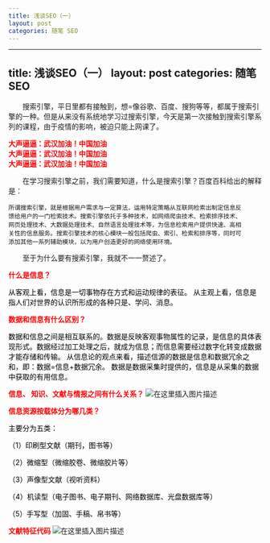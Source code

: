 ```yaml
---
title: 浅谈SEO（一）
layout: post
categories: 随笔 SEO
---
```



---
title: 浅谈SEO（一）
layout: post
categories: 随笔 SEO
---


&emsp;&emsp;搜索引擎，平日里都有接触到，想=像谷歌、百度、搜狗等等，都属于搜索引擎的一种。但是从来没有系统地学习过搜索引擎，今天是第一次接触到搜索引擎系列的课程，由于疫情的影响，被迫只能上网课了。

**<font color="red">大声逼逼：武汉加油！中国加油</font>**<br>
**<font color="red">大声逼逼：武汉加油！中国加油</font>**<br>
**<font color="red">大声逼逼：武汉加油！中国加油</font>**<br>

 &emsp;&emsp;在学习搜索引擎之前，我们需要知道，什么是搜索引擎？百度百科给出的解释是：

    所谓搜索引擎，就是根据用户需求与一定算法，运用特定策略从互联网检索出制定信息反
    馈给用户的一门检索技术。搜索引擎依托于多种技术，如网络爬虫技术、检索排序技术、
    网页处理技术、大数据处理技术、自然语言处理技术等，为信息检索用户提供快速、高相
    关性的信息服务。搜索引擎技术的核心模块一般包括爬虫、索引、检索和排序等，同时可
    添加其他一系列辅助模块，以为用户创造更好的网络使用环境。

&emsp;&emsp;至于为什么要有搜索引擎，我就不一一赘述了。

**<font color="red">什么是信息？</font>**

<font color="black">从客观上看，信息是一切事物存在方式和运动规律的表征。
从主观上看，信息是指人们对世界的认识所形成的各种只是、学问、消息。</font>

**<font color="red">数据和信息有什么区别？</font>**

<font color="black">数据和信息之间是相互联系的。数据是反映客观事物属性的记录，是信息的具体表现形式。数据经过加工处理之后，就成为信息；而信息需要经过数字化转变成数据才能存储和传输。
从信息论的观点来看，描述信源的数据是信息和数据冗余之和，即：数据=信息+数据冗余。
数据是数据采集时提供的，信息是从采集的数据中获取的有用信息。</font>

**<font color="red">信息、 知识、文献与情报之间有什么关系？</font>**
![在这里插入图片描述](https://img-blog.csdnimg.cn/20200213112929207.png?x-oss-process=image/watermark,type_ZmFuZ3poZW5naGVpdGk,shadow_10,text_aHR0cHM6Ly9ibG9nLmNzZG4ubmV0L3FxXzQxNDIyNDQ4,size_16,color_FFFFFF,t_70)


**<font color="red">信息资源按载体分为哪几类？</font>**


<font color="black">主要分为五类：

（1）印刷型文献（期刊，图书等）

（2）微缩型（微缩胶卷、微缩胶片等）

（3）声像型文献（视听资料）

（4）机读型（电子图书、电子期刊、网络数据库、光盘数据库等）

（5）手写型（加固、手稿、帛书等）</font>

**<font color="red">文献特征代码</font>**
![在这里插入图片描述](https://img-blog.csdnimg.cn/20200213115303567.png?x-oss-process=image/watermark,type_ZmFuZ3poZW5naGVpdGk,shadow_10,text_aHR0cHM6Ly9ibG9nLmNzZG4ubmV0L3FxXzQxNDIyNDQ4,size_16,color_FFFFFF,t_70)

